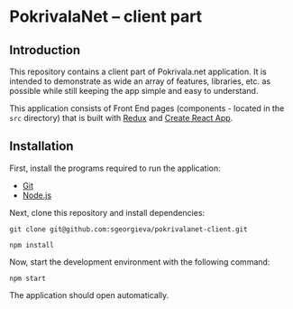 # PokrivalaNet – client part

## Introduction
This repository contains a client part of Pokrivala.net application. It is intended to demonstrate as wide an array of features, libraries, etc. as possible while still keeping the app simple and easy to understand.
 
 This application consists of Front End pages (components - located in the `src` directory) that is built with [Redux](https://redux.js.org/) and [Create React App](https://github.com/facebook/create-react-app).

## Installation
First, install the programs required to run the application:

- [Git](https://git-scm.com/book/en/v2/Getting-Started-Installing-Git)
- [Node.js](https://nodejs.org/en/download/)

 Next, clone this repository and install dependencies:

```
git clone git@github.com:sgeorgieva/pokrivalanet-client.git
```

```
npm install
```

Now, start the development environment with the following command:

```
npm start
```

The application should open automatically.

